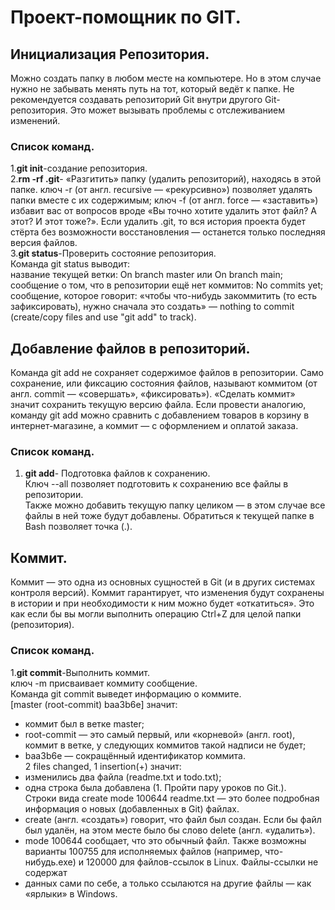 # Проект-помощник по GIT.


## Инициализация Репозитория.<br>
Можно создать папку в любом месте на компьютере. Но в этом случае нужно не забывать менять путь на тот, который ведёт к папке. Не рекомендуется создавать репозиторий Git внутри другого Git-репозитория. Это может вызывать проблемы с отслеживанием изменений.

### Список команд.

1.**git init**-создание репозитория.<br>
2.**rm -rf .git**- «Разгитить» папку (удалить репозиторий), находясь в этой папке. ключ -r (от англ. recursive — «рекурсивно») позволяет удалять папки вместе с их содержимым;
ключ -f (от англ. force — «заставить») избавит вас от вопросов вроде «Вы точно хотите удалить этот файл? А этот? И этот тоже?». Если удалить .git, то вся история проекта будет стёрта без возможности восстановления — останется только последняя версия файлов.<br>
3.**git status**-Проверить состояние репозитория.<br>Команда git status выводит:<br>
название текущей ветки: On branch master или On branch main;<br>
сообщение о том, что в репозитории ещё нет коммитов: No commits yet;<br>
сообщение, которое говорит: «чтобы что-нибудь закоммитить (то есть зафиксировать), нужно сначала это создать» — nothing to commit (create/copy files and use "git add" to track).<br>


## Добавление файлов в репозиторий.<br>
Команда git add не сохраняет содержимое файлов в репозитории. Само сохранение, или фиксацию состояния файлов, называют коммитом (от англ. commit — «совершать», «фиксировать»). «Сделать коммит» значит сохранить текущую версию файла. 
Если провести аналогию, команду git add можно сравнить с добавлением товаров в корзину в интернет-магазине, а коммит — с оформлением и оплатой заказа.

### Список команд.

1. **git add**- Подготовка файлов к сохранению.<br>
Ключ --all позволяет подготовить к сохранению все файлы в репозитории.<br>
Также можно добавить текущую папку целиком — в этом случае все файлы в ней тоже будут добавлены. Обратиться к текущей папке в Bash позволяет точка (.).

## Коммит.<br>
Коммит — это одна из основных сущностей в Git (и в других системах контроля версий). Коммит гарантирует, что изменения будут сохранены в истории и при необходимости к ним можно будет «откатиться». Это как если бы вы могли выполнить операцию Ctrl+Z для целой папки (репозитория).

### Список команд.

1.**git commit**-Выполнить коммит.<br>
ключ -m присваивает коммиту сообщение.<br>
Команда git commit выведет информацию о коммите.<br>
[master (root-commit) baa3b6e] значит:<br>
* коммит был в ветке master;<br>
* root-commit — это самый первый, или «корневой» (англ. root), коммит в ветке, у следующих коммитов такой надписи не будет;<br>
* baa3b6e — сокращённый идентификатор коммита.<br>
2 files changed, 1 insertion(+) значит:<br>
* изменились два файла (readme.txt и todo.txt);<br>
* одна строка была добавлена (1. Пройти пару уроков по Git.).<br>
Строки вида create mode 100644 readme.txt — это более подробная информация о новых (добавленных в Git) файлах.<br>
* create (англ. «создать») говорит, что файл был создан. Если бы файл был удалён, на этом месте было бы слово delete (англ. «удалить»).<br>
* mode 100644 сообщает, что это обычный файл. Также возможны варианты 100755 для исполняемых файлов (например, что-нибудь.exe) и 120000 для файлов-ссылок в Linux. Файлы-ссылки не содержат<br>
 * данных сами по себе, а только ссылаются на другие файлы — как «ярлыки» в Windows.<br>
